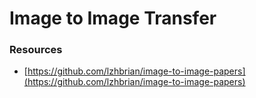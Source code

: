 # Image to Image Transfer

### Resources

* [https://github.com/lzhbrian/image-to-image-papers](https://github.com/lzhbrian/image-to-image-papers)



